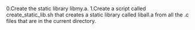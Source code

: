 0.Create the static library libmy.a.
1.Create a script called create_static_lib.sh that creates a static library called liball.a from all the .c files that are in the current directory.
